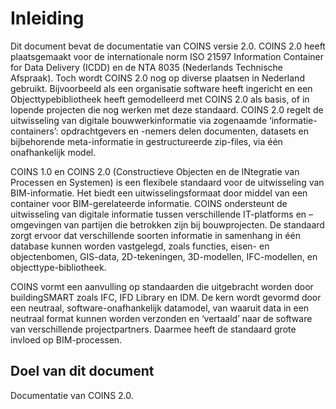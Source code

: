 # Inleiding

Dit document bevat de documentatie van COINS versie 2.0. COINS 2.0 heeft plaatsgemaakt voor de internationale norm ISO 21597 Information Container for Data Delivery (ICDD) en de NTA 8035 (Nederlands Technische Afspraak). Toch wordt COINS 2.0 nog op diverse plaatsen in Nederland gebruikt. Bijvoorbeeld als een organisatie software heeft ingericht en een Objecttypebibliotheek heeft gemodelleerd met COINS 2.0 als basis, of in lopende projecten die nog werken met deze standaard. COINS 2.0 regelt de uitwisseling van digitale bouwwerkinformatie via zogenaamde ‘informatie-containers’: opdrachtgevers en -nemers delen documenten, datasets en bijbehorende meta-informatie in gestructureerde zip-files, via één onafhankelijk model.

COINS 1.0 en COINS 2.0 (Constructieve Objecten en de INtegratie van Processen en Systemen) is een flexibele standaard voor de uitwisseling van BIM-informatie. Het biedt een uitwisselingsformaat door middel van een container voor BIM-gerelateerde informatie. COINS ondersteunt de uitwisseling van digitale informatie tussen verschillende IT-platforms en –omgevingen van partijen die betrokken zijn bij bouwprojecten. De standaard zorgt ervoor dat verschillende soorten informatie in samenhang in één database kunnen worden vastgelegd, zoals functies, eisen- en objectenbomen, GIS-data, 2D-tekeningen, 3D-modellen, IFC-modellen, en objecttype-bibliotheek.

COINS vormt een aanvulling op standaarden die uitgebracht worden door buildingSMART zoals IFC, IFD Library en IDM. De kern wordt gevormd door een neutraal, software-onafhankelijk datamodel, van waaruit data in een neutraal format kunnen worden verzonden en ‘vertaald’ naar de software van verschillende projectpartners. Daarmee heeft de standaard grote invloed op BIM-processen.

## Doel van dit document
Documentatie van COINS 2.0.